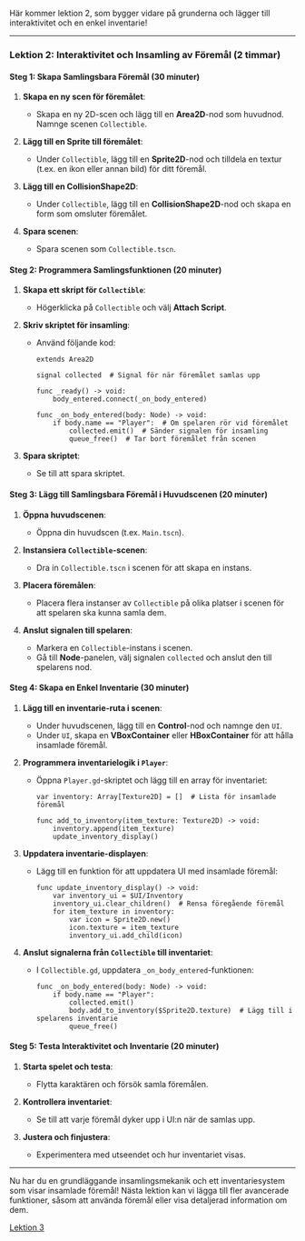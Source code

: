 Här kommer lektion 2, som bygger vidare på grunderna och lägger till interaktivitet och en enkel inventarie!

---

### Lektion 2: Interaktivitet och Insamling av Föremål (2 timmar)

#### Steg 1: Skapa Samlingsbara Föremål (30 minuter)

1. **Skapa en ny scen för föremålet**:
   - Skapa en ny 2D-scen och lägg till en **Area2D**-nod som huvudnod. Namnge scenen `Collectible`.

2. **Lägg till en Sprite till föremålet**:
   - Under `Collectible`, lägg till en **Sprite2D**-nod och tilldela en textur (t.ex. en ikon eller annan bild) för ditt föremål.

3. **Lägg till en CollisionShape2D**:
   - Under `Collectible`, lägg till en **CollisionShape2D**-nod och skapa en form som omsluter föremålet.

4. **Spara scenen**:
   - Spara scenen som `Collectible.tscn`.

#### Steg 2: Programmera Samlingsfunktionen (20 minuter)

1. **Skapa ett skript för `Collectible`**:
   - Högerklicka på `Collectible` och välj **Attach Script**.

2. **Skriv skriptet för insamling**:
   - Använd följande kod:

     ```gdscript
     extends Area2D

     signal collected  # Signal för när föremålet samlas upp

     func _ready() -> void:
         body_entered.connect(_on_body_entered)

     func _on_body_entered(body: Node) -> void:
         if body.name == "Player":  # Om spelaren rör vid föremålet
             collected.emit()  # Sänder signalen för insamling
             queue_free()  # Tar bort föremålet från scenen
     ```

3. **Spara skriptet**:
   - Se till att spara skriptet.

#### Steg 3: Lägg till Samlingsbara Föremål i Huvudscenen (20 minuter)

1. **Öppna huvudscenen**:
   - Öppna din huvudscen (t.ex. `Main.tscn`).

2. **Instansiera `Collectible`-scenen**:
   - Dra in `Collectible.tscn` i scenen för att skapa en instans.

3. **Placera föremålen**:
   - Placera flera instanser av `Collectible` på olika platser i scenen för att spelaren ska kunna samla dem.

4. **Anslut signalen till spelaren**:
   - Markera en `Collectible`-instans i scenen.
   - Gå till **Node**-panelen, välj signalen `collected` och anslut den till spelarens nod.

#### Steg 4: Skapa en Enkel Inventarie (30 minuter)

1. **Lägg till en inventarie-ruta i scenen**:
   - Under huvudscenen, lägg till en **Control**-nod och namnge den `UI`.
   - Under `UI`, skapa en **VBoxContainer** eller **HBoxContainer** för att hålla insamlade föremål.

2. **Programmera inventarielogik i `Player`**:
   - Öppna `Player.gd`-skriptet och lägg till en array för inventariet:

     ```gdscript
     var inventory: Array[Texture2D] = []  # Lista för insamlade föremål

     func add_to_inventory(item_texture: Texture2D) -> void:
         inventory.append(item_texture)
         update_inventory_display()
     ```

3. **Uppdatera inventarie-displayen**:
   - Lägg till en funktion för att uppdatera UI med insamlade föremål:

     ```gdscript
     func update_inventory_display() -> void:
         var inventory_ui = $UI/Inventory
         inventory_ui.clear_children()  # Rensa föregående föremål
         for item_texture in inventory:
             var icon = Sprite2D.new()
             icon.texture = item_texture
             inventory_ui.add_child(icon)
     ```

4. **Anslut signalerna från `Collectible` till inventariet**:
   - I `Collectible.gd`, uppdatera `_on_body_entered`-funktionen:

     ```gdscript
     func _on_body_entered(body: Node) -> void:
         if body.name == "Player":
             collected.emit()
             body.add_to_inventory($Sprite2D.texture)  # Lägg till i spelarens inventarie
             queue_free()
     ```

#### Steg 5: Testa Interaktivitet och Inventarie (20 minuter)

1. **Starta spelet och testa**:
   - Flytta karaktären och försök samla föremålen.

2. **Kontrollera inventariet**:
   - Se till att varje föremål dyker upp i UI:n när de samlas upp.

3. **Justera och finjustera**:
   - Experimentera med utseendet och hur inventariet visas.

---
Nu har du en grundläggande insamlingsmekanik och ett inventariesystem som visar insamlade föremål! Nästa lektion kan vi lägga till fler avancerade funktioner, såsom att använda föremål eller visa detaljerad information om dem.

[Lektion 3](godot3.md)